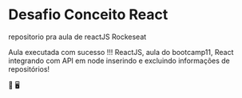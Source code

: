 # Desafio Conceito React
repositorio pra aula de reactJS Rockeseat

Aula executada com sucesso !!!   ReactJS, aula do bootcamp11, React integrando com API em node
inserindo e excluindo informações de repositórios!

🚀 🖥
